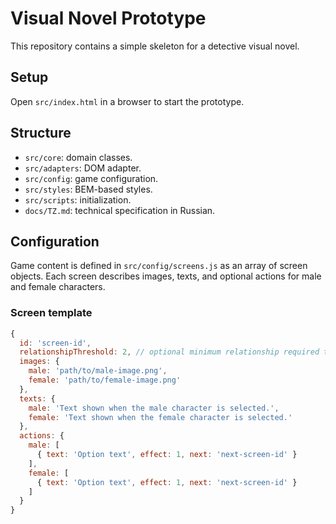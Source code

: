 # Visual Novel Prototype

This repository contains a simple skeleton for a detective visual novel.

## Setup

Open `src/index.html` in a browser to start the prototype.

## Structure

- `src/core`: domain classes.
- `src/adapters`: DOM adapter.
- `src/config`: game configuration.
- `src/styles`: BEM-based styles.
- `src/scripts`: initialization.
- `docs/TZ.md`: technical specification in Russian.

## Configuration

Game content is defined in `src/config/screens.js` as an array of screen objects. Each screen describes images, texts, and optional actions for male and female characters.

### Screen template

```js
{
  id: 'screen-id',
  relationshipThreshold: 2, // optional minimum relationship required to show the screen
  images: {
    male: 'path/to/male-image.png',
    female: 'path/to/female-image.png'
  },
  texts: {
    male: 'Text shown when the male character is selected.',
    female: 'Text shown when the female character is selected.'
  },
  actions: {
    male: [
      { text: 'Option text', effect: 1, next: 'next-screen-id' }
    ],
    female: [
      { text: 'Option text', effect: 1, next: 'next-screen-id' }
    ]
  }
}
```
